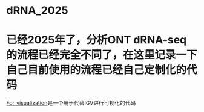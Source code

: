 # dRNA_2025

# 已经2025年了，分析ONT dRNA-seq的流程已经完全不同了，在这里记录一下自己目前使用的流程已经自己定制化的代码

[For_visualization](./For_visualization.ipynb)是一个用于代替IGV进行可视化的代码
